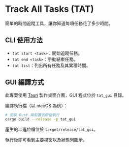 # Track All Tasks (TAT)

簡單的時間追蹤工具，讓你知道每項任務花了多少時間。

## CLI 使用方法
- `tat start <task>`：開始追蹤任務。
- `tat end <task>`：手動結束任務。
- `tat list`：列出所有任務及其累積時間。

## GUI 編譯方式
此專案使用 [Tauri](https://tauri.app/) 製作桌面介面，GUI 程式位於 `tat_gui` 目錄。

編譯執行檔（以 macOS 為例）：
```bash
# 安裝 Rust 與前置依賴後執行
cargo build --release -p tat_gui
```
產生的二進位檔位於 `target/release/tat_gui`。

執行後即可看到主要視窗以及狀態列圖示。
